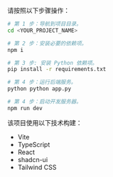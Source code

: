 请按照以下步骤操作：
```sh
# 第 1 步：导航到项目目录。
cd <YOUR_PROJECT_NAME>

# 第 2 步：安装必要的依赖项。
npm i

# 第 3 步: 安装 Python 依赖项。
pip install -r requirements.txt

# 第 4 步：运行后端服务。
python python app.py

# 第 4 步：启动开发服务器。
npm run dev
```

该项目使用以下技术构建：
- Vite
- TypeScript
- React
- shadcn-ui
- Tailwind CSS